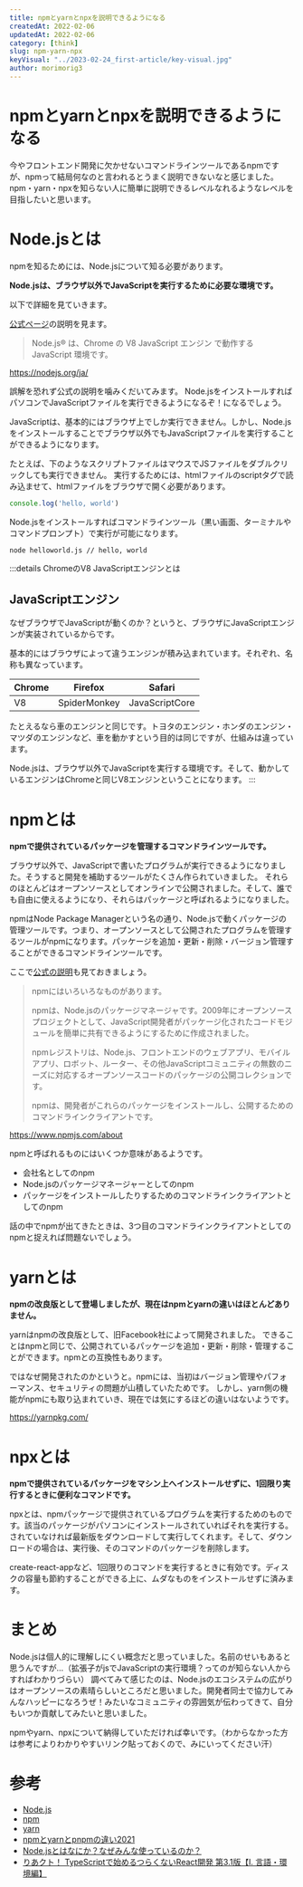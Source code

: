 ```yaml
---
title: npmとyarnとnpxを説明できるようになる
createdAt: 2022-02-06
updatedAt: 2022-02-06
category: [think]
slug: npm-yarn-npx
keyVisual: "../2023-02-24_first-article/key-visual.jpg"
author: morimorig3
---
```


# npmとyarnとnpxを説明できるようになる

今やフロントエンド開発に欠かせないコマンドラインツールであるnpmですが、npmって結局何なのと言われるとうまく説明できないなと感じました。
npm・yarn・npxを知らない人に簡単に説明できるレベルなれるようなレベルを目指したいと思います。

# Node.jsとは

npmを知るためには、Node.jsについて知る必要があります。

**Node.jsは、ブラウザ以外でJavaScriptを実行するために必要な環境です。**

以下で詳細を見ていきます。

[公式ページ](https://nodejs.org/ja/)の説明を見ます。

> Node.js® は、Chrome の V8 JavaScript エンジン で動作する JavaScript 環境です。

https://nodejs.org/ja/

誤解を恐れず公式の説明を噛みくだいてみます。
Node.jsをインストールすればパソコンでJavaScriptファイルを実行できるようになるぞ！になるでしょう。

JavaScriptは、基本的にはブラウザ上でしか実行できません。しかし、Node.jsをインストールすることでブラウザ以外でもJavaScriptファイルを実行することができるようになります。

たとえば、下のようなスクリプトファイルはマウスでJSファイルをダブルクリックしても実行できません。
実行するためには、htmlファイルのscriptタグで読み込ませて、htmlファイルをブラウザで開く必要があります。

```js:helloworld.js
console.log('hello, world')
```

Node.jsをインストールすればコマンドラインツール（黒い画面、ターミナルやコマンドプロンプト）で実行が可能になります。

```
node helloworld.js // hello, world
```

:::details ChromeのV8 JavaScriptエンジンとは
## JavaScriptエンジン

なぜブラウザでJavaScriptが動くのか？というと、ブラウザにJavaScriptエンジンが実装されているからです。

基本的にはブラウザによって違うエンジンが積み込まれています。それぞれ、名称も異なっています。

| Chrome | Firefox | Safari |
| ---- | ---- | ---- |
| V8 | SpiderMonkey | JavaScriptCore |

たとえるなら車のエンジンと同じです。トヨタのエンジン・ホンダのエンジン・マツダのエンジンなど、車を動かすという目的は同じですが、仕組みは違っています。

Node.jsは、ブラウザ以外でJavaScriptを実行する環境です。そして、動かしているエンジンはChromeと同じV8エンジンということになります。
:::

# npmとは

**npmで提供されているパッケージを管理するコマンドラインツールです。**

ブラウザ以外で、JavaScriptで書いたプログラムが実行できるようになりました。そうすると開発を補助するツールがたくさん作られていきました。
それらのほとんどはオープンソースとしてオンラインで公開されました。そして、誰でも自由に使えるようになり、それらはパッケージと呼ばれるようになりました。

npmはNode Package Managerという名の通り、Node.jsで動くパッケージの管理ツールです。つまり、オープンソースとして公開されたプログラムを管理するツールがnpmになります。パッケージを追加・更新・削除・バージョン管理することができるコマンドラインツールです。

ここで[公式の説明](https://www.npmjs.com/about)も見ておきましょう。

> npmにはいろいろなものがあります。
>
> npmは、Node.jsのパッケージマネージャです。2009年にオープンソースプロジェクトとして、JavaScript開発者がパッケージ化されたコードモジュールを簡単に共有できるようにするために作成されました。
> 
> npmレジストリは、Node.js、フロントエンドのウェブアプリ、モバイルアプリ、ロボット、ルーター、その他JavaScriptコミュニティの無数のニーズに対応するオープンソースコードのパッケージの公開コレクションです。
> 
> npmは、開発者がこれらのパッケージをインストールし、公開するためのコマンドラインクライアントです。

https://www.npmjs.com/about

npmと呼ばれるものにはいくつか意味があるようです。

- 会社名としてのnpm
- Node.jsのパッケージマネージャーとしてのnpm
- パッケージをインストールしたりするためのコマンドラインクライアントとしてのnpm

話の中でnpmが出てきたときは、3つ目のコマンドラインクライアントとしてのnpmと捉えれば問題ないでしょう。

# yarnとは

**npmの改良版として登場しましたが、現在はnpmとyarnの違いはほとんどありません。**

yarnはnpmの改良版として、旧Facebook社によって開発されました。
できることはnpmと同じで、公開されているパッケージを追加・更新・削除・管理することができます。npmとの互換性もあります。

ではなぜ開発されたのかというと。npmには、当初はバージョン管理やパフォーマンス、セキュリティの問題が山積していたためです。
しかし、yarn側の機能がnpmにも取り込まれていき、現在では気にするほどの違いはないようです。

https://yarnpkg.com/

# npxとは

**npmで提供されているパッケージをマシン上へインストールせずに、1回限り実行するときに便利なコマンドです。**

npxとは、npmパッケージで提供されているプログラムを実行するためのものです。該当のパッケージがパソコンにインストールされていればそれを実行する。されていなければ最新版をダウンロードして実行してくれます。そして、ダウンロードの場合は、実行後、そのコマンドのパッケージを削除します。

create-react-appなど、1回限りのコマンドを実行するときに有効です。ディスクの容量も節約することができる上に、ムダなものをインストールせずに済みます。

# まとめ

Node.jsは個人的に理解しにくい概念だと思っていました。名前のせいもあると思うんですが…（拡張子がjsでJavaScriptの実行環境？ってのが知らない人からすればわかりづらい）
調べてみて感じたのは、Node.jsのエコシステムの広がりはオープンソースの素晴らしいところだと思いました。開発者同士で協力してみんなハッピーになろうぜ！みたいなコミュニティの雰囲気が伝わってきて、自分もいつか貢献してみたいと思いました。

npmやyarn、npxについて納得していただければ幸いです。（わからなかった方は参考によりわかりやすいリンク貼っておくので、みにいってください汗）

# 参考

- [Node.js](https://nodejs.org/ja/)
- [npm](https://www.npmjs.com/)
- [yarn](https://yarnpkg.com/)
- [npmとyarnとpnpmの違い2021](https://zenn.dev/hibikine/articles/27621a7f95e761)
- [Node.jsとはなにか？なぜみんな使っているのか？](https://qiita.com/non_cal/items/a8fee0b7ad96e67713eb)
- [りあクト！ TypeScriptで始めるつらくないReact開発 第3.1版【Ⅰ. 言語・環境編】](https://booth.pm/ja/items/2368045)